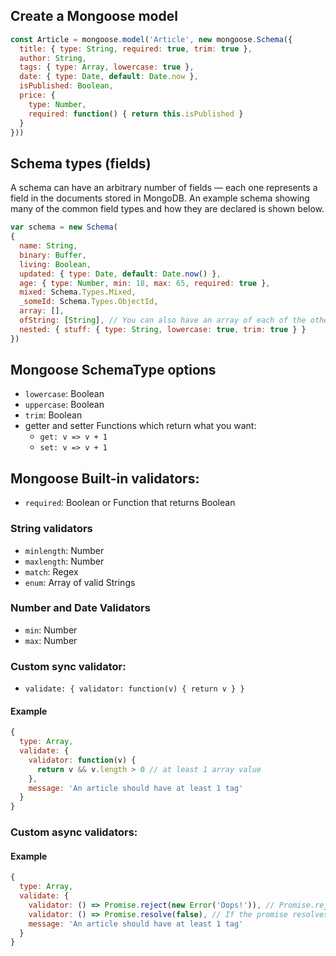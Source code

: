 ## Create a Mongoose model

```js
const Article = mongoose.model('Article', new mongoose.Schema({
  title: { type: String, required: true, trim: true },
  author: String,
  tags: { type: Array, lowercase: true },
  date: { type: Date, default: Date.now },
  isPublished: Boolean,
  price: {
    type: Number,
    required: function() { return this.isPublished }
  }
}))
```

## Schema types (fields)

A schema can have an arbitrary number of fields — each one represents a field in the documents stored in MongoDB. An example schema showing many of the common field types and how they are declared is shown below.

```js
var schema = new Schema(
{
  name: String,
  binary: Buffer,
  living: Boolean,
  updated: { type: Date, default: Date.now() },
  age: { type: Number, min: 18, max: 65, required: true },
  mixed: Schema.Types.Mixed,
  _someId: Schema.Types.ObjectId,
  array: [],
  ofString: [String], // You can also have an array of each of the other types too.
  nested: { stuff: { type: String, lowercase: true, trim: true } }
})
```

## Mongoose SchemaType options

- `lowercase`: Boolean
- `uppercase`: Boolean
- `trim`: Boolean
- getter and setter Functions which return what you want:
  - `get: v => v + 1`
  - `set: v => v + 1`

## Mongoose Built-in validators:

- `required`: Boolean or Function that returns Boolean

### String validators

- `minlength`: Number
- `maxlength`: Number
- `match`: Regex
- `enum`: Array of valid Strings

### Number and Date Validators

- `min`: Number
- `max`: Number

### Custom sync validator:

- `validate: { validator: function(v) { return v } }`

#### Example

```js
{
  type: Array,
  validate: {
    validator: function(v) {
      return v && v.length > 0 // at least 1 array value
    },
    message: 'An article should have at least 1 tag'
  }
}
```

### Custom async validators:

#### Example

```js
{
  type: Array,
  validate: {
    validator: () => Promise.reject(new Error('Oops!')), // Promise.reject, Mongoose will use the given error
    validator: () => Promise.resolve(false), // If the promise resolves to `false`, Mongoose assumes the validator failed and creates an error with the given `message`.
    message: 'An article should have at least 1 tag'
  }
}
```

